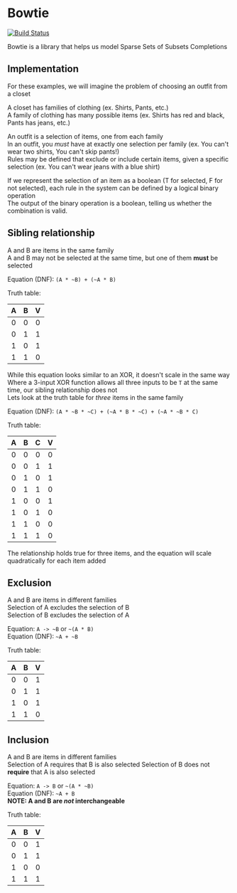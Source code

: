 # Bowtie
[![Build Status](https://travis-ci.org/tclchiam/bowtie.svg?branch=master)](https://travis-ci.org/tclchiam/bowtie)

Bowtie is a library that helps us model Sparse Sets of Subsets Completions  

## Implementation

For these examples, we will imagine the problem of choosing an outfit from a closet

A closet has families of clothing (ex. Shirts, Pants, etc.)  
A family of clothing has many possible items (ex. Shirts has red and black, Pants has jeans, etc.)

An outfit is a selection of items, one from each family  
In an outfit, you *must* have at exactly one selection per family (ex. You can't wear two shirts, You can't skip pants!)  
Rules may be defined that exclude or include certain items, given a specific selection (ex. You can't wear jeans with a blue shirt)

If we represent the selection of an item as a boolean (T for selected, F for not selected), each rule in the system can be defined by a logical binary operation  
The output of the binary operation is a boolean, telling us whether the combination is valid.

## Sibling relationship
A and B are items in the same family  
A and B may not be selected at the same time, but one of them **must** be selected

Equation (DNF): `(A * ~B) + (~A * B)`  

Truth table:

| A | B | V |
|:-:|:-:|:-:|
| 0 | 0 | 0 |
| 0 | 1 | 1 |
| 1 | 0 | 1 |
| 1 | 1 | 0 |

While this equation looks similar to an XOR, it doesn't scale in the same way  
Where a 3-input XOR function allows all three inputs to be `T` at the same time, our sibling relationship does not  
Lets look at the truth table for *three* items in the same family  

Equation (DNF): `(A * ~B * ~C) + (~A * B * ~C) + (~A * ~B * C)`  

Truth table:

| A | B | C | V |
|:-:|:-:|:-:|:-:|
| 0 | 0 | 0 | 0 |
| 0 | 0 | 1 | 1 |
| 0 | 1 | 0 | 1 |
| 0 | 1 | 1 | 0 |
| 1 | 0 | 0 | 1 |
| 1 | 0 | 1 | 0 |
| 1 | 1 | 0 | 0 |
| 1 | 1 | 1 | 0 |

The relationship holds true for three items, and the equation will scale quadratically for each item added

## Exclusion
A and B are items in different families  
Selection of A excludes the selection of B  
Selection of B excludes the selection of A  

Equation: `A -> ~B` or `~(A * B)`  
Equation (DNF): `~A + ~B`  

Truth table:

| A | B | V |
|:-:|:-:|:-:|
| 0 | 0 | 1 |
| 0 | 1 | 1 |
| 1 | 0 | 1 |
| 1 | 1 | 0 |

## Inclusion
A and B are items in different families  
Selection of A requires that B is also selected
Selection of B does not **require** that A is also selected

Equation: `A -> B` or `~(A * ~B)`  
Equation (DNF): `~A + B`  
**NOTE: A and B are *not* interchangeable**

Truth table:

| A | B | V |
|:-:|:-:|:-:|
| 0 | 0 | 1 |
| 0 | 1 | 1 |
| 1 | 0 | 0 |
| 1 | 1 | 1 |
